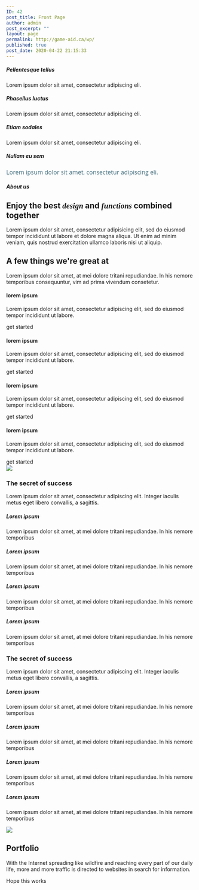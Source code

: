 ```yaml
---
ID: 42
post_title: Front Page
author: admin
post_excerpt: ""
layout: page
permalink: http://game-aid.ca/wp/
published: true
post_date: 2020-04-22 21:15:33
---
```

<div class="style-174 style-local-42-c1 position-relative" data-colibri-id="42-c1">
<div id="overlappable" class="h-section h-section-global-spacing d-flex align-items-lg-center align-items-md-center align-items-center style-175 style-local-42-c2 position-relative" data-colibri-component="section" data-colibri-id="42-c2">
<div class="h-section-grid-container h-section-boxed-container">
<div class="h-row-container gutters-row-lg-0 gutters-row-md-0 gutters-row-2 gutters-row-v-lg-0 gutters-row-v-md-0 gutters-row-v-2 style-176 style-local-42-c3 position-relative" data-colibri-id="42-c3">
<div class="h-row justify-content-lg-center justify-content-md-center justify-content-center align-items-lg-stretch align-items-md-stretch align-items-stretch gutters-col-lg-0 gutters-col-md-0 gutters-col-2 gutters-col-v-lg-0 gutters-col-v-md-0 gutters-col-v-2">
<div class="h-column h-column-container d-flex h-col-lg-3 h-col-md-3 h-col-12 style-177-outer style-local-42-c4-outer">
<div class="d-flex h-flex-basis h-column__inner h-px-lg-3 h-px-md-3 h-px-2 v-inner-lg-3 v-inner-md-3 v-inner-2 style-177 style-local-42-c4 position-relative" data-colibri-id="42-c4">
<div class="w-100 h-y-container h-column__content h-column__v-align flex-basis-100 align-self-lg-center align-self-md-center align-self-center">
<div class="h-icon style-178 style-local-42-c5 position-relative h-element" data-colibri-id="42-c5"><span class="h-svg-icon h-icon__icon style-178-icon style-local-42-c5-icon"><!--Icon by Font Awesome (https://fontawesome.com)--></span></div>
<div class="h-global-transition-all h-heading style-179 style-local-42-c6 position-relative h-element" data-colibri-id="42-c6">
<h5 class="">Pellentesque tellus</h5>
</div>
<div class="h-text h-text-component style-180 style-local-42-c7 position-relative h-element" data-colibri-id="42-c7">
<div class="">

Lorem ipsum dolor sit amet, consectetur adipiscing eli.

</div>
</div>
</div>
</div>
</div>
<div class="h-column h-column-container d-flex h-col-lg-3 h-col-md-3 h-col-12 style-177-outer style-local-42-c8-outer">
<div class="d-flex h-flex-basis h-column__inner h-px-lg-3 h-px-md-3 h-px-2 v-inner-lg-3 v-inner-md-3 v-inner-2 style-177 style-local-42-c8 position-relative" data-colibri-id="42-c8">
<div class="w-100 h-y-container h-column__content h-column__v-align flex-basis-100 align-self-lg-center align-self-md-center align-self-center">
<div class="h-icon style-178 style-local-42-c9 position-relative h-element" data-colibri-id="42-c9"><span class="h-svg-icon h-icon__icon style-178-icon style-local-42-c9-icon"><!--Icon by Font Awesome (https://fontawesome.com)--></span></div>
<div class="h-global-transition-all h-heading style-179 style-local-42-c10 position-relative h-element" data-colibri-id="42-c10">
<h5 class="">Phasellus luctus</h5>
</div>
<div class="h-text h-text-component style-180 style-local-42-c11 position-relative h-element" data-colibri-id="42-c11">
<div class="">

Lorem ipsum dolor sit amet, consectetur adipiscing eli.

</div>
</div>
</div>
</div>
</div>
<div class="h-column h-column-container d-flex h-col-lg-3 h-col-md-3 h-col-12 style-177-outer style-local-42-c12-outer">
<div class="d-flex h-flex-basis h-column__inner h-px-lg-3 h-px-md-3 h-px-2 v-inner-lg-3 v-inner-md-3 v-inner-2 style-177 style-local-42-c12 position-relative" data-colibri-id="42-c12">
<div class="w-100 h-y-container h-column__content h-column__v-align flex-basis-100 align-self-lg-center align-self-md-center align-self-center">
<div class="h-icon style-178 style-local-42-c13 position-relative h-element" data-colibri-id="42-c13"><span class="h-svg-icon h-icon__icon style-178-icon style-local-42-c13-icon"><!--Icon by Icons8 Line Awesome (https://icons8.com/line-awesome)--></span></div>
<div class="h-global-transition-all h-heading style-179 style-local-42-c14 position-relative h-element" data-colibri-id="42-c14">
<h5 class="">Etiam sodales</h5>
</div>
<div class="h-text h-text-component style-180 style-local-42-c15 position-relative h-element" data-colibri-id="42-c15">
<div class="">

Lorem ipsum dolor sit amet, consectetur adipiscing eli.

</div>
</div>
</div>
</div>
</div>
<div class="h-column h-column-container d-flex h-col-lg-3 h-col-md-3 h-col-12 style-181-outer style-local-42-c16-outer">
<div class="d-flex h-flex-basis h-column__inner h-px-lg-3 h-px-md-3 h-px-2 v-inner-lg-3 v-inner-md-3 v-inner-2 style-181 style-local-42-c16 position-relative" data-colibri-id="42-c16">
<div class="w-100 h-y-container h-column__content h-column__v-align flex-basis-100 align-self-lg-center align-self-md-center align-self-center">
<div class="h-icon style-178 style-local-42-c17 position-relative h-element" data-colibri-id="42-c17"><span class="h-svg-icon h-icon__icon style-178-icon style-local-42-c17-icon"><!--Icon by Icons8 Line Awesome (https://icons8.com/line-awesome)--></span></div>
<div class="h-global-transition-all h-heading style-179 style-local-42-c18 position-relative h-element" data-colibri-id="42-c18">
<h5 class="">Nullam eu sem</h5>
</div>
<div class="h-text h-text-component style-180 style-local-42-c19 position-relative h-element" data-colibri-id="42-c19">
<div class="">

<span style="font-weight: 400; font-size: 16px; font-family: 'Open Sans'; color: #46707f;">Lorem ipsum dolor sit amet, consectetur adipiscing eli.</span>

</div>
</div>
</div>
</div>
</div>
</div>
</div>
</div>
</div>
<div id="about" class="h-section h-section-global-spacing d-flex align-items-lg-center align-items-md-center align-items-center style-182 style-local-42-c20 position-relative" data-colibri-component="section" data-colibri-id="42-c20">
<div class="h-section-grid-container h-section-boxed-container">
<div class="h-row-container gutters-row-lg-0 gutters-row-md-0 gutters-row-0 gutters-row-v-lg-0 gutters-row-v-md-0 gutters-row-v-0 style-183 style-local-42-c21 position-relative" data-colibri-id="42-c21">
<div class="h-row justify-content-lg-center justify-content-md-center justify-content-center align-items-lg-stretch align-items-md-stretch align-items-stretch gutters-col-lg-0 gutters-col-md-0 gutters-col-0 gutters-col-v-lg-0 gutters-col-v-md-0 gutters-col-v-0">
<div class="h-column h-column-container d-flex h-col-lg-auto h-col-md-auto h-col-auto style-184-outer style-local-42-c22-outer">
<div class="d-flex h-flex-basis h-column__inner h-px-lg-0 h-px-md-0 h-px-0 v-inner-lg-0 v-inner-md-0 v-inner-0 style-184 style-local-42-c22 position-relative" data-colibri-id="42-c22">
<div class="w-100 h-y-container h-column__content h-column__v-align flex-basis-100 align-self-lg-start align-self-md-start align-self-start">
<div class="h-global-transition-all h-heading style-185 style-local-42-c23 position-relative h-element" data-colibri-id="42-c23">
<h5 class="">About us</h5>
</div>
<div class="h-global-transition-all h-heading style-186 style-local-42-c24 position-relative h-element" data-colibri-id="42-c24">
<h2 class="">Enjoy the best <em style="font-family: 'Playfair Display';">design</em> and <em style="font-family: 'Playfair Display';">functions</em> combined together</h2>
</div>
<div class="h-text h-text-component style-187 style-local-42-c25 position-relative h-element" data-colibri-id="42-c25">
<div class="">

Lorem ipsum dolor sit amet, consectetur adipisicing elit, sed do eiusmod tempor incididunt ut labore et dolore magna aliqua. Ut enim ad minim veniam, quis nostrud exercitation ullamco laboris nisi ut aliquip.

</div>
</div>
</div>
</div>
</div>
<div class="h-column h-column-container d-flex h-col-lg-auto h-col-md-auto h-col-auto style-188-outer style-local-42-c26-outer">
<div class="d-flex h-flex-basis h-column__inner h-ui-empty-state-container h-px-lg-2 h-px-md-2 h-px-2 v-inner-lg-2 v-inner-md-2 v-inner-2 style-188 style-local-42-c26 position-relative" data-colibri-id="42-c26">
<div class="w-100 h-y-container h-column__content h-column__v-align flex-basis-100"></div>
</div>
</div>
</div>
</div>
</div>
</div>
<div id="features" class="h-section h-section-global-spacing d-flex align-items-lg-center align-items-md-center align-items-center style-189 style-local-42-c27 position-relative" data-colibri-component="section" data-colibri-id="42-c27">
<div class="h-section-grid-container h-section-boxed-container">
<div class="h-row-container gutters-row-lg-2 gutters-row-md-2 gutters-row-0 gutters-row-v-lg-2 gutters-row-v-md-2 gutters-row-v-2 style-197 style-local-42-c53 position-relative" data-colibri-id="42-c53">
<div class="h-row justify-content-lg-center justify-content-md-center justify-content-center align-items-lg-stretch align-items-md-stretch align-items-stretch gutters-col-lg-2 gutters-col-md-2 gutters-col-0 gutters-col-v-lg-2 gutters-col-v-md-2 gutters-col-v-2">
<div class="h-column h-column-container d-flex h-col-lg-auto h-col-md-auto h-col-auto style-198-outer style-local-42-c54-outer">
<div class="d-flex h-flex-basis h-column__inner h-px-lg-2 h-px-md-2 h-px-2 v-inner-lg-2 v-inner-md-2 v-inner-2 style-198 style-local-42-c54 position-relative" data-colibri-id="42-c54">
<div class="w-100 h-y-container h-column__content h-column__v-align flex-basis-100 align-self-lg-start align-self-md-start align-self-start">
<div class="h-global-transition-all h-heading style-199 style-local-42-c55 position-relative h-element" data-colibri-id="42-c55">
<h2 class="">A few things we're great at</h2>
</div>
<div class="h-lead h-text h-text-component style-200 style-local-42-c56 position-relative h-element" data-colibri-id="42-c56">
<div class="">

Lorem ipsum dolor sit amet, at mei dolore tritani repudiandae. In his nemore temporibus consequuntur, vim ad prima vivendum consetetur.

</div>
</div>
</div>
</div>
</div>
</div>
</div>
<div class="h-row-container gutters-row-lg-2 gutters-row-md-2 gutters-row-2 gutters-row-v-lg-2 gutters-row-v-md-2 gutters-row-v-2 style-190 style-local-42-c28 position-relative" data-colibri-id="42-c28">
<div class="h-row justify-content-lg-center justify-content-md-center justify-content-center align-items-lg-stretch align-items-md-stretch align-items-stretch gutters-col-lg-2 gutters-col-md-2 gutters-col-2 gutters-col-v-lg-2 gutters-col-v-md-2 gutters-col-v-2">
<div class="h-column h-column-container d-flex h-col-lg-3 h-col-md-6 h-col-12 style-191-outer style-local-42-c29-outer">
<div class="d-flex h-flex-basis h-column__inner h-px-lg-3 h-px-md-3 h-px-2 v-inner-lg-3 v-inner-md-3 v-inner-2 style-191 style-local-42-c29 position-relative" data-colibri-id="42-c29">
<div class="w-100 h-y-container h-column__content h-column__v-align flex-basis-100 align-self-lg-center align-self-md-center align-self-center">
<div class="h-icon style-192 style-local-42-c30 position-relative h-element" data-colibri-id="42-c30"><span class="h-svg-icon h-icon__icon style-192-icon style-local-42-c30-icon"><!--Icon by Icons8 Line Awesome (https://icons8.com/line-awesome)--></span></div>
<div class="h-global-transition-all h-heading style-193 style-local-42-c31 position-relative h-element" data-colibri-id="42-c31">
<h4 class="">lorem ipsum</h4>
</div>
<div class="h-text h-text-component style-194 style-local-42-c32 position-relative h-element" data-colibri-id="42-c32">
<div class="">

Lorem ipsum dolor sit amet, consectetur adipiscing elit, sed do eiusmod tempor incididunt ut labore.

</div>
</div>
<div class="h-x-container style-195 style-local-42-c33 position-relative h-element" data-colibri-id="42-c33">
<div class="h-x-container-inner style-dynamic-42-c33-group style-195-spacing style-local-42-c33-spacing"><span class="h-button__outer style-196-outer style-local-42-c34-outer d-inline-flex h-element"><a class="d-flex w-100 align-items-center h-button justify-content-lg-center justify-content-md-center justify-content-center style-196 style-local-42-c34 position-relative" data-colibri-id="42-c34"> get started</a>
</span></div>
</div>
</div>
</div>
</div>
<div class="h-column h-column-container d-flex h-col-lg-3 h-col-md-6 h-col-12 style-191-outer style-local-42-c35-outer">
<div class="d-flex h-flex-basis h-column__inner h-px-lg-3 h-px-md-3 h-px-2 v-inner-lg-3 v-inner-md-3 v-inner-2 style-191 style-local-42-c35 position-relative" data-colibri-id="42-c35">
<div class="w-100 h-y-container h-column__content h-column__v-align flex-basis-100 align-self-lg-center align-self-md-center align-self-center">
<div class="h-icon style-192 style-local-42-c36 position-relative h-element" data-colibri-id="42-c36"><span class="h-svg-icon h-icon__icon style-192-icon style-local-42-c36-icon"><!--Icon by Icons8 Line Awesome (https://icons8.com/line-awesome)--></span></div>
<div class="h-global-transition-all h-heading style-193 style-local-42-c37 position-relative h-element" data-colibri-id="42-c37">
<h4 class="">lorem ipsum</h4>
</div>
<div class="h-text h-text-component style-194 style-local-42-c38 position-relative h-element" data-colibri-id="42-c38">
<div class="">

Lorem ipsum dolor sit amet, consectetur adipiscing elit, sed do eiusmod tempor incididunt ut labore.

</div>
</div>
<div class="h-x-container style-195 style-local-42-c39 position-relative h-element" data-colibri-id="42-c39">
<div class="h-x-container-inner style-dynamic-42-c39-group style-195-spacing style-local-42-c39-spacing"><span class="h-button__outer style-196-outer style-local-42-c40-outer d-inline-flex h-element"><a class="d-flex w-100 align-items-center h-button justify-content-lg-center justify-content-md-center justify-content-center style-196 style-local-42-c40 position-relative" data-colibri-id="42-c40"> get started</a>
</span></div>
</div>
</div>
</div>
</div>
<div class="h-column h-column-container d-flex h-col-lg-3 h-col-md-6 h-col-12 style-191-outer style-local-42-c41-outer">
<div class="d-flex h-flex-basis h-column__inner h-px-lg-3 h-px-md-3 h-px-2 v-inner-lg-3 v-inner-md-3 v-inner-2 style-191 style-local-42-c41 position-relative" data-colibri-id="42-c41">
<div class="w-100 h-y-container h-column__content h-column__v-align flex-basis-100 align-self-lg-center align-self-md-center align-self-center">
<div class="h-icon style-192 style-local-42-c42 position-relative h-element" data-colibri-id="42-c42"><span class="h-svg-icon h-icon__icon style-192-icon style-local-42-c42-icon"><!--Icon by Icons8 Line Awesome (https://icons8.com/line-awesome)--></span></div>
<div class="h-global-transition-all h-heading style-193 style-local-42-c43 position-relative h-element" data-colibri-id="42-c43">
<h4 class="">lorem ipsum</h4>
</div>
<div class="h-text h-text-component style-194 style-local-42-c44 position-relative h-element" data-colibri-id="42-c44">
<div class="">

Lorem ipsum dolor sit amet, consectetur adipiscing elit, sed do eiusmod tempor incididunt ut labore.

</div>
</div>
<div class="h-x-container style-195 style-local-42-c45 position-relative h-element" data-colibri-id="42-c45">
<div class="h-x-container-inner style-dynamic-42-c45-group style-195-spacing style-local-42-c45-spacing"><span class="h-button__outer style-196-outer style-local-42-c46-outer d-inline-flex h-element"><a class="d-flex w-100 align-items-center h-button justify-content-lg-center justify-content-md-center justify-content-center style-196 style-local-42-c46 position-relative" data-colibri-id="42-c46"> get started</a>
</span></div>
</div>
</div>
</div>
</div>
<div class="h-column h-column-container d-flex h-col-lg-3 h-col-md-6 h-col-12 style-191-outer style-local-42-c47-outer">
<div class="d-flex h-flex-basis h-column__inner h-px-lg-3 h-px-md-3 h-px-2 v-inner-lg-3 v-inner-md-3 v-inner-2 style-191 style-local-42-c47 position-relative" data-colibri-id="42-c47">
<div class="w-100 h-y-container h-column__content h-column__v-align flex-basis-100 align-self-lg-center align-self-md-center align-self-center">
<div class="h-icon style-192 style-local-42-c48 position-relative h-element" data-colibri-id="42-c48"><span class="h-svg-icon h-icon__icon style-192-icon style-local-42-c48-icon"><!--Icon by Icons8 Line Awesome (https://icons8.com/line-awesome)--></span></div>
<div class="h-global-transition-all h-heading style-193 style-local-42-c49 position-relative h-element" data-colibri-id="42-c49">
<h4 class="">lorem ipsum</h4>
</div>
<div class="h-text h-text-component style-194 style-local-42-c50 position-relative h-element" data-colibri-id="42-c50">
<div class="">

Lorem ipsum dolor sit amet, consectetur adipiscing elit, sed do eiusmod tempor incididunt ut labore.

</div>
</div>
<div class="h-x-container style-195 style-local-42-c51 position-relative h-element" data-colibri-id="42-c51">
<div class="h-x-container-inner style-dynamic-42-c51-group style-195-spacing style-local-42-c51-spacing"><span class="h-button__outer style-196-outer style-local-42-c52-outer d-inline-flex h-element"><a class="d-flex w-100 align-items-center h-button justify-content-lg-center justify-content-md-center justify-content-center style-196 style-local-42-c52 position-relative" data-colibri-id="42-c52"> get started</a>
</span></div>
</div>
</div>
</div>
</div>
</div>
</div>
</div>
</div>
<div id="content" class="h-section h-section-global-spacing d-flex align-items-lg-center align-items-md-center align-items-center style-201 style-local-42-c57 position-relative" data-colibri-component="section" data-colibri-id="42-c57">
<div class="h-section-grid-container h-section-boxed-container">
<div class="h-row-container gutters-row-lg-2 gutters-row-md-2 gutters-row-2 gutters-row-v-lg-2 gutters-row-v-md-2 gutters-row-v-2 style-202 style-local-42-c58 position-relative" data-colibri-id="42-c58">
<div class="h-row justify-content-lg-center justify-content-md-center justify-content-center align-items-lg-stretch align-items-md-stretch align-items-stretch gutters-col-lg-2 gutters-col-md-2 gutters-col-2 gutters-col-v-lg-2 gutters-col-v-md-2 gutters-col-v-2">
<div class="h-column h-column-container d-flex h-col-lg-auto h-col-md-auto h-col-auto style-203-outer style-local-42-c59-outer">
<div class="d-flex h-flex-basis h-column__inner h-px-lg-2 h-px-md-2 h-px-2 v-inner-lg-2 v-inner-md-2 v-inner-2 style-203 style-local-42-c59 position-relative" data-colibri-id="42-c59">
<div class="w-100 h-y-container h-column__content h-column__v-align flex-basis-100 align-self-lg-center align-self-md-center align-self-center">
<div class="d-block style-204 style-local-42-c60 position-relative h-element" data-colibri-id="42-c60">
<div class="h-image__frame-container-outer">
<div class="h-image__frame-container">

<img class="wp-image-90 style-204-image style-local-42-c60-image" src="http://game-aid.ca/wp/wp-content/plugins/colibri-page-builder/extend-builder/assets/partials-images/about-1-free.jpg" />
<div class="h-image__frame h-image__frame_shadow h-hide-sm style-204-frameImage style-local-42-c60-frameImage"></div>
</div>
</div>
</div>
</div>
</div>
</div>
<div class="h-column h-column-container d-flex h-col-lg-auto h-col-md-auto h-col-auto style-205-outer style-local-42-c61-outer">
<div class="d-flex h-flex-basis h-column__inner h-px-lg-2 h-px-md-2 h-px-2 v-inner-lg-2 v-inner-md-2 v-inner-2 style-205 style-local-42-c61 position-relative" data-colibri-id="42-c61">
<div class="w-100 h-y-container h-column__content h-column__v-align flex-basis-100 align-self-lg-center align-self-md-center align-self-center">
<div class="h-global-transition-all h-heading style-206 style-local-42-c62 position-relative h-element" data-colibri-id="42-c62">
<h3 class="">The secret of success</h3>
</div>
<div class="h-lead h-text h-text-component style-207 style-local-42-c63 position-relative h-element" data-colibri-id="42-c63">
<div class="">

Lorem ipsum dolor sit amet, consectetur adipiscing elit. Integer iaculis metus eget libero convallis, a sagittis.

</div>
</div>
<div class="h-row-container gutters-row-lg-0 gutters-row-md-0 gutters-row-0 gutters-row-v-lg-0 gutters-row-v-md-0 gutters-row-v-0 style-208 style-local-42-c64 position-relative" data-colibri-id="42-c64">
<div class="h-row justify-content-lg-center justify-content-md-center justify-content-center align-items-lg-stretch align-items-md-stretch align-items-stretch gutters-col-lg-0 gutters-col-md-0 gutters-col-0 gutters-col-v-lg-0 gutters-col-v-md-0 gutters-col-v-0">
<div class="h-column h-column-container d-flex h-col-lg-6 h-col-md-6 h-col-12 style-209-outer style-local-42-c65-outer">
<div class="d-flex h-flex-basis h-column__inner h-px-lg-2 h-px-md-2 h-px-2 v-inner-lg-2 v-inner-md-2 v-inner-2 style-209 style-local-42-c65 position-relative" data-colibri-id="42-c65">
<div class="w-100 h-y-container h-column__content h-column__v-align flex-basis-100 align-self-lg-start align-self-md-start align-self-start">
<div class="h-icon style-210 style-local-42-c66 position-relative h-element" data-colibri-id="42-c66"><span class="h-svg-icon h-icon__icon style-210-icon style-local-42-c66-icon"><!--Icon by Icons8 Line Awesome (https://icons8.com/line-awesome)--></span></div>
<div class="h-global-transition-all h-heading style-211 style-local-42-c67 position-relative h-element" data-colibri-id="42-c67">
<h5 class="">Lorem ipsum</h5>
</div>
<div class="h-text h-text-component style-212 style-local-42-c68 position-relative h-element" data-colibri-id="42-c68">
<div class="">

Lorem ipsum dolor sit amet, at mei dolore tritani repudiandae. In his nemore temporibus

</div>
</div>
</div>
</div>
</div>
<div class="h-column h-column-container d-flex h-col-lg-6 h-col-md-6 h-col-12 style-209-outer style-local-42-c69-outer">
<div class="d-flex h-flex-basis h-column__inner h-px-lg-2 h-px-md-2 h-px-2 v-inner-lg-2 v-inner-md-2 v-inner-2 style-209 style-local-42-c69 position-relative" data-colibri-id="42-c69">
<div class="w-100 h-y-container h-column__content h-column__v-align flex-basis-100 align-self-lg-start align-self-md-start align-self-start">
<div class="h-icon style-210 style-local-42-c70 position-relative h-element" data-colibri-id="42-c70"><span class="h-svg-icon h-icon__icon style-210-icon style-local-42-c70-icon"><!--Icon by Icons8 Line Awesome (https://icons8.com/line-awesome)--></span></div>
<div class="h-global-transition-all h-heading style-211 style-local-42-c71 position-relative h-element" data-colibri-id="42-c71">
<h5 class="">Lorem ipsum</h5>
</div>
<div class="h-text h-text-component style-212 style-local-42-c72 position-relative h-element" data-colibri-id="42-c72">
<div class="">

Lorem ipsum dolor sit amet, at mei dolore tritani repudiandae. In his nemore temporibus

</div>
</div>
</div>
</div>
</div>
<div class="h-column h-column-container d-flex h-col-lg-6 h-col-md-6 h-col-12 style-209-outer style-local-42-c73-outer">
<div class="d-flex h-flex-basis h-column__inner h-px-lg-2 h-px-md-2 h-px-2 v-inner-lg-2 v-inner-md-2 v-inner-2 style-209 style-local-42-c73 position-relative" data-colibri-id="42-c73">
<div class="w-100 h-y-container h-column__content h-column__v-align flex-basis-100 align-self-lg-start align-self-md-start align-self-start">
<div class="h-icon style-210 style-local-42-c74 position-relative h-element" data-colibri-id="42-c74"><span class="h-svg-icon h-icon__icon style-210-icon style-local-42-c74-icon"><!--Icon by Icons8 Line Awesome (https://icons8.com/line-awesome)--></span></div>
<div class="h-global-transition-all h-heading style-211 style-local-42-c75 position-relative h-element" data-colibri-id="42-c75">
<h5 class="">Lorem ipsum</h5>
</div>
<div class="h-text h-text-component style-212 style-local-42-c76 position-relative h-element" data-colibri-id="42-c76">
<div class="">

Lorem ipsum dolor sit amet, at mei dolore tritani repudiandae. In his nemore temporibus

</div>
</div>
</div>
</div>
</div>
<div class="h-column h-column-container d-flex h-col-lg-6 h-col-md-6 h-col-12 style-209-outer style-local-42-c77-outer">
<div class="d-flex h-flex-basis h-column__inner h-px-lg-2 h-px-md-2 h-px-2 v-inner-lg-2 v-inner-md-2 v-inner-2 style-209 style-local-42-c77 position-relative" data-colibri-id="42-c77">
<div class="w-100 h-y-container h-column__content h-column__v-align flex-basis-100 align-self-lg-start align-self-md-start align-self-start">
<div class="h-icon style-210 style-local-42-c78 position-relative h-element" data-colibri-id="42-c78"><span class="h-svg-icon h-icon__icon style-210-icon style-local-42-c78-icon"><!--Icon by Icons8 Line Awesome (https://icons8.com/line-awesome)--></span></div>
<div class="h-global-transition-all h-heading style-211 style-local-42-c79 position-relative h-element" data-colibri-id="42-c79">
<h5 class="">Lorem ipsum</h5>
</div>
<div class="h-text h-text-component style-212 style-local-42-c80 position-relative h-element" data-colibri-id="42-c80">
<div class="">

Lorem ipsum dolor sit amet, at mei dolore tritani repudiandae. In his nemore temporibus

</div>
</div>
</div>
</div>
</div>
</div>
</div>
</div>
</div>
</div>
</div>
</div>
</div>
</div>
<div id="content-2" class="h-section h-section-global-spacing d-flex align-items-lg-center align-items-md-center align-items-center style-217 style-local-42-c85 position-relative" data-colibri-component="section" data-colibri-id="42-c85">
<div class="h-section-grid-container h-section-boxed-container">
<div class="h-row-container gutters-row-lg-2 gutters-row-md-2 gutters-row-2 gutters-row-v-lg-2 gutters-row-v-md-2 gutters-row-v-2 style-218 style-local-42-c86 position-relative" data-colibri-id="42-c86">
<div class="h-row justify-content-lg-center justify-content-md-center justify-content-center align-items-lg-stretch align-items-md-stretch align-items-stretch gutters-col-lg-2 gutters-col-md-2 gutters-col-2 gutters-col-v-lg-2 gutters-col-v-md-2 gutters-col-v-2">
<div class="h-column h-column-container d-flex h-col-lg-auto h-col-md-auto h-col-auto style-219-outer style-local-42-c87-outer">
<div class="d-flex h-flex-basis h-column__inner h-px-lg-2 h-px-md-2 h-px-2 v-inner-lg-2 v-inner-md-2 v-inner-2 style-219 style-local-42-c87 position-relative" data-colibri-id="42-c87">
<div class="w-100 h-y-container h-column__content h-column__v-align flex-basis-100 align-self-lg-center align-self-md-center align-self-center">
<div class="h-global-transition-all h-heading style-220 style-local-42-c88 position-relative h-element" data-colibri-id="42-c88">
<h3 class="">The secret of success</h3>
</div>
<div class="h-lead h-text h-text-component style-221 style-local-42-c89 position-relative h-element" data-colibri-id="42-c89">
<div class="">

Lorem ipsum dolor sit amet, consectetur adipiscing elit. Integer iaculis metus eget libero convallis, a sagittis.

</div>
</div>
<div class="h-row-container gutters-row-lg-0 gutters-row-md-0 gutters-row-0 gutters-row-v-lg-0 gutters-row-v-md-0 gutters-row-v-0 style-222 style-local-42-c90 position-relative" data-colibri-id="42-c90">
<div class="h-row justify-content-lg-center justify-content-md-center justify-content-center align-items-lg-stretch align-items-md-stretch align-items-stretch gutters-col-lg-0 gutters-col-md-0 gutters-col-0 gutters-col-v-lg-0 gutters-col-v-md-0 gutters-col-v-0">
<div class="h-column h-column-container d-flex h-col-lg-6 h-col-md-6 h-col-12 style-223-outer style-local-42-c91-outer">
<div class="d-flex h-flex-basis h-column__inner h-px-lg-2 h-px-md-2 h-px-2 v-inner-lg-2 v-inner-md-2 v-inner-2 style-223 style-local-42-c91 position-relative" data-colibri-id="42-c91">
<div class="w-100 h-y-container h-column__content h-column__v-align flex-basis-100 align-self-lg-start align-self-md-start align-self-start">
<div class="h-icon style-224 style-local-42-c92 position-relative h-element" data-colibri-id="42-c92"><span class="h-svg-icon h-icon__icon style-224-icon style-local-42-c92-icon"><!--Icon by Icons8 Line Awesome (https://icons8.com/line-awesome)--></span></div>
<div class="h-global-transition-all h-heading style-225 style-local-42-c93 position-relative h-element" data-colibri-id="42-c93">
<h5 class="">Lorem ipsum</h5>
</div>
<div class="h-text h-text-component style-226 style-local-42-c94 position-relative h-element" data-colibri-id="42-c94">
<div class="">

Lorem ipsum dolor sit amet, at mei dolore tritani repudiandae. In his nemore temporibus

</div>
</div>
</div>
</div>
</div>
<div class="h-column h-column-container d-flex h-col-lg-6 h-col-md-6 h-col-12 style-223-outer style-local-42-c95-outer">
<div class="d-flex h-flex-basis h-column__inner h-px-lg-2 h-px-md-2 h-px-2 v-inner-lg-2 v-inner-md-2 v-inner-2 style-223 style-local-42-c95 position-relative" data-colibri-id="42-c95">
<div class="w-100 h-y-container h-column__content h-column__v-align flex-basis-100 align-self-lg-start align-self-md-start align-self-start">
<div class="h-icon style-224 style-local-42-c96 position-relative h-element" data-colibri-id="42-c96"><span class="h-svg-icon h-icon__icon style-224-icon style-local-42-c96-icon"><!--Icon by Icons8 Line Awesome (https://icons8.com/line-awesome)--></span></div>
<div class="h-global-transition-all h-heading style-225 style-local-42-c97 position-relative h-element" data-colibri-id="42-c97">
<h5 class="">Lorem ipsum</h5>
</div>
<div class="h-text h-text-component style-226 style-local-42-c98 position-relative h-element" data-colibri-id="42-c98">
<div class="">

Lorem ipsum dolor sit amet, at mei dolore tritani repudiandae. In his nemore temporibus

</div>
</div>
</div>
</div>
</div>
<div class="h-column h-column-container d-flex h-col-lg-6 h-col-md-6 h-col-12 style-223-outer style-local-42-c99-outer">
<div class="d-flex h-flex-basis h-column__inner h-px-lg-2 h-px-md-2 h-px-2 v-inner-lg-2 v-inner-md-2 v-inner-2 style-223 style-local-42-c99 position-relative" data-colibri-id="42-c99">
<div class="w-100 h-y-container h-column__content h-column__v-align flex-basis-100 align-self-lg-start align-self-md-start align-self-start">
<div class="h-icon style-224 style-local-42-c100 position-relative h-element" data-colibri-id="42-c100"><span class="h-svg-icon h-icon__icon style-224-icon style-local-42-c100-icon"><!--Icon by Icons8 Line Awesome (https://icons8.com/line-awesome)--></span></div>
<div class="h-global-transition-all h-heading style-225 style-local-42-c101 position-relative h-element" data-colibri-id="42-c101">
<h5 class="">Lorem ipsum</h5>
</div>
<div class="h-text h-text-component style-226 style-local-42-c102 position-relative h-element" data-colibri-id="42-c102">
<div class="">

Lorem ipsum dolor sit amet, at mei dolore tritani repudiandae. In his nemore temporibus

</div>
</div>
</div>
</div>
</div>
<div class="h-column h-column-container d-flex h-col-lg-6 h-col-md-6 h-col-12 style-223-outer style-local-42-c103-outer">
<div class="d-flex h-flex-basis h-column__inner h-px-lg-2 h-px-md-2 h-px-2 v-inner-lg-2 v-inner-md-2 v-inner-2 style-223 style-local-42-c103 position-relative" data-colibri-id="42-c103">
<div class="w-100 h-y-container h-column__content h-column__v-align flex-basis-100 align-self-lg-start align-self-md-start align-self-start">
<div class="h-icon style-224 style-local-42-c104 position-relative h-element" data-colibri-id="42-c104"><span class="h-svg-icon h-icon__icon style-224-icon style-local-42-c104-icon"><!--Icon by Icons8 Line Awesome (https://icons8.com/line-awesome)--></span></div>
<div class="h-global-transition-all h-heading style-225 style-local-42-c105 position-relative h-element" data-colibri-id="42-c105">
<h5 class="">Lorem ipsum</h5>
</div>
<div class="h-text h-text-component style-226 style-local-42-c106 position-relative h-element" data-colibri-id="42-c106">
<div class="">

Lorem ipsum dolor sit amet, at mei dolore tritani repudiandae. In his nemore temporibus

</div>
</div>
</div>
</div>
</div>
</div>
</div>
</div>
</div>
</div>
<div class="h-column h-column-container d-flex h-col-lg-auto h-col-md-auto h-col-auto style-227-outer style-local-42-c107-outer">
<div class="d-flex h-flex-basis h-column__inner h-px-lg-2 h-px-md-0 h-px-2 v-inner-lg-2 v-inner-md-0 v-inner-2 style-227 style-local-42-c107 position-relative" data-colibri-id="42-c107">
<div class="w-100 h-y-container h-column__content h-column__v-align flex-basis-100 align-self-lg-center align-self-md-center align-self-center">
<div class="d-block style-228 style-local-42-c108 position-relative h-element" data-colibri-id="42-c108">
<div class="h-image__frame-container-outer">
<div class="h-image__frame-container">

<img class="wp-image-90 style-228-image style-local-42-c108-image" src="http://game-aid.ca/wp/wp-content/plugins/colibri-page-builder/extend-builder/assets/partials-images/about-1-free.jpg" />
<div class="h-image__frame h-image__frame_shadow h-hide-sm style-228-frameImage style-local-42-c108-frameImage"></div>
</div>
</div>
</div>
</div>
</div>
</div>
</div>
</div>
</div>
</div>
<div id="portfolio" class="h-section h-section-global-spacing d-flex align-items-lg-center align-items-md-center align-items-center style-233 style-local-42-c113 position-relative" data-colibri-component="section" data-colibri-id="42-c113">
<div class="h-section-grid-container h-section-fluid-container">
<div class="h-row-container gutters-row-lg-2 gutters-row-md-2 gutters-row-0 gutters-row-v-lg-2 gutters-row-v-md-2 gutters-row-v-2 style-247 style-local-42-c155 position-relative" data-colibri-id="42-c155">
<div class="h-row justify-content-lg-center justify-content-md-center justify-content-center align-items-lg-stretch align-items-md-stretch align-items-stretch gutters-col-lg-2 gutters-col-md-2 gutters-col-0 gutters-col-v-lg-2 gutters-col-v-md-2 gutters-col-v-2">
<div class="h-column h-column-container d-flex h-col-lg-auto h-col-md-auto h-col-auto style-248-outer style-local-42-c156-outer">
<div class="d-flex h-flex-basis h-column__inner h-px-lg-2 h-px-md-2 h-px-2 v-inner-lg-2 v-inner-md-2 v-inner-2 style-248 style-local-42-c156 position-relative" data-colibri-id="42-c156">
<div class="w-100 h-y-container h-column__content h-column__v-align flex-basis-100 align-self-lg-start align-self-md-start align-self-start">
<div class="h-global-transition-all h-heading style-249 style-local-42-c157 position-relative h-element" data-colibri-id="42-c157">
<h2 class="">Portfolio</h2>
</div>
<div class="h-lead h-text h-text-component style-250 style-local-42-c158 position-relative h-element" data-colibri-id="42-c158">
<div class="">

With the Internet spreading like wildfire and reaching every part of our daily life, more and more traffic is directed to websites in search for information.

</div>
</div>
</div>
</div>
</div>
</div>
</div>
<div class="h-row-container gutters-row-lg-0 gutters-row-md-0 gutters-row-0 gutters-row-v-lg-0 gutters-row-v-md-0 gutters-row-v-0 style-234 style-local-42-c114 position-relative" data-colibri-id="42-c114">
<div class="h-row justify-content-lg-center justify-content-md-center justify-content-center align-items-lg-stretch align-items-md-stretch align-items-stretch gutters-col-lg-0 gutters-col-md-0 gutters-col-0 gutters-col-v-lg-0 gutters-col-v-md-0 gutters-col-v-0">
<div class="h-column h-column-container d-flex h-col-lg-3 h-col-md-3 h-col-12 style-235-outer style-local-42-c115-outer">
<div class="d-flex h-flex-basis h-column__inner h-px-lg-0 h-px-md-0 h-px-0 v-inner-lg-0 v-inner-md-0 v-inner-0 style-235 style-local-42-c115 position-relative" data-colibri-id="42-c115">
<div class="w-100 h-y-container h-column__content h-column__v-align flex-basis-100 align-self-lg-start align-self-md-start align-self-start">
<div class="content-swap style-236 style-local-42-c116 position-relative h-element" data-colibri-component="content-swap" data-colibri-id="42-c116">
<div class="d-flex position-relative border-radius-inherit h-content-swap__overflow">
<div class="h-content-swap__normal d-flex border-radius-inherit h-ui-empty-state-container hide-animation style-237 style-local-42-c117 position-relative" data-normal="" data-colibri-id="42-c117">
<div class="w-100 h-y-container"></div>
</div>
<div class="h-content-swap-hover-container animated h-content-swap__hover d-flex border-radius-inherit fadeIn justify-content-lg-center justify-content-md-center justify-content-center style-238 style-local-42-c118 position-relative" style="display: none;" data-hover="" data-colibri-component="link" data-href="" data-colibri-id="42-c118">
<div class="w-100 h-y-container align-self-lg-center align-self-md-center align-self-center">
<div class="h-icon style-239 style-local-42-c119 position-relative h-element" data-colibri-id="42-c119">
<a href="#"><span class="h-svg-icon h-icon__icon style-239-icon style-local-42-c119-icon"><!--Icon by Icons8 Line Awesome (https://icons8.com/line-awesome)--></span></a></div>
</div>
</div>
</div>
</div>
</div>
</div>
</div>
<div class="h-column h-column-container d-flex h-col-lg-3 h-col-md-3 h-col-12 style-235-outer style-local-42-c120-outer">
<div class="d-flex h-flex-basis h-column__inner h-px-lg-0 h-px-md-0 h-px-0 v-inner-lg-0 v-inner-md-0 v-inner-0 style-235 style-local-42-c120 position-relative" data-colibri-id="42-c120">
<div class="w-100 h-y-container h-column__content h-column__v-align flex-basis-100 align-self-lg-start align-self-md-start align-self-start">
<div class="content-swap style-240 style-local-42-c121 position-relative h-element" data-colibri-component="content-swap" data-colibri-id="42-c121">
<div class="d-flex position-relative border-radius-inherit h-content-swap__overflow">
<div class="h-content-swap__normal d-flex border-radius-inherit h-ui-empty-state-container hide-animation style-237 style-local-42-c122 position-relative" data-normal="" data-colibri-id="42-c122">

Hope this works
<div class="w-100 h-y-container"></div>
</div>
<div class="h-content-swap-hover-container animated h-content-swap__hover d-flex border-radius-inherit fadeIn justify-content-lg-center justify-content-md-center justify-content-center style-238 style-local-42-c123 position-relative" style="display: none;" data-hover="" data-colibri-component="link" data-href="" data-colibri-id="42-c123">
<div class="w-100 h-y-container align-self-lg-center align-self-md-center align-self-center">
<div class="h-icon style-239 style-local-42-c124 position-relative h-element" data-colibri-id="42-c124">
<a href="#"><span class="h-svg-icon h-icon__icon style-239-icon style-local-42-c124-icon"><!--Icon by Icons8 Line Awesome (https://icons8.com/line-awesome)--></span></a></div>
</div>
</div>
</div>
</div>
</div>
</div>
</div>
<div class="h-column h-column-container d-flex h-col-lg-3 h-col-md-3 h-col-12 style-235-outer style-local-42-c125-outer">
<div class="d-flex h-flex-basis h-column__inner h-px-lg-0 h-px-md-0 h-px-0 v-inner-lg-0 v-inner-md-0 v-inner-0 style-235 style-local-42-c125 position-relative" data-colibri-id="42-c125">
<div class="w-100 h-y-container h-column__content h-column__v-align flex-basis-100 align-self-lg-start align-self-md-start align-self-start">
<div class="content-swap style-241 style-local-42-c126 position-relative h-element" data-colibri-component="content-swap" data-colibri-id="42-c126">
<div class="d-flex position-relative border-radius-inherit h-content-swap__overflow">
<div class="h-content-swap__normal d-flex border-radius-inherit h-ui-empty-state-container hide-animation style-237 style-local-42-c127 position-relative" data-normal="" data-colibri-id="42-c127">
<div class="w-100 h-y-container"></div>
</div>
<div class="h-content-swap-hover-container animated h-content-swap__hover d-flex border-radius-inherit fadeIn justify-content-lg-center justify-content-md-center justify-content-center style-238 style-local-42-c128 position-relative" style="display: none;" data-hover="" data-colibri-component="link" data-href="" data-colibri-id="42-c128">
<div class="w-100 h-y-container align-self-lg-center align-self-md-center align-self-center">
<div class="h-icon style-239 style-local-42-c129 position-relative h-element" data-colibri-id="42-c129">
<a href="#"><span class="h-svg-icon h-icon__icon style-239-icon style-local-42-c129-icon"><!--Icon by Icons8 Line Awesome (https://icons8.com/line-awesome)--></span></a></div>
</div>
</div>
</div>
</div>
</div>
</div>
</div>
<div class="h-column h-column-container d-flex h-col-lg-3 h-col-md-3 h-col-12 style-235-outer style-local-42-c130-outer">
<div class="d-flex h-flex-basis h-column__inner h-px-lg-0 h-px-md-0 h-px-0 v-inner-lg-0 v-inner-md-0 v-inner-0 style-235 style-local-42-c130 position-relative" data-colibri-id="42-c130">
<div class="w-100 h-y-container h-column__content h-column__v-align flex-basis-100 align-self-lg-start align-self-md-start align-self-start">
<div class="content-swap style-242 style-local-42-c131 position-relative h-element" data-colibri-component="content-swap" data-colibri-id="42-c131">
<div class="d-flex position-relative border-radius-inherit h-content-swap__overflow"></div>
</div>
</div>
</div>
</div>
</div>
</div>
</div>
</div>
</div>